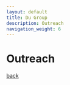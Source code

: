 ```yaml
---
layout: default
title: Du Group
description: Outreach
navigation_weight: 6
---
```

# Outreach

<!-- * In 2022 summer, we are going to host lab tours for students from The School for Science and Math at Vanderbilt. -->



[back](./)


